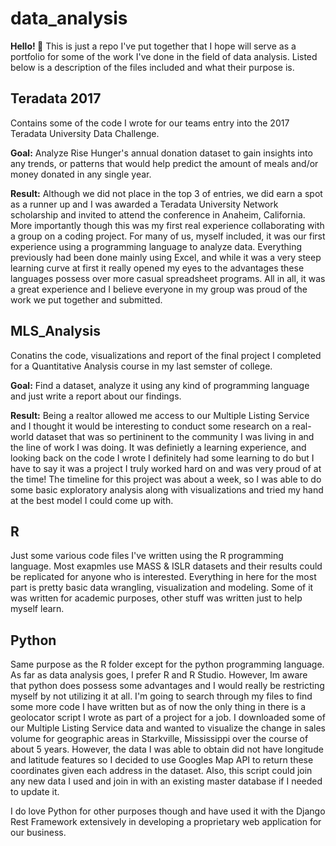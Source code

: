 # data_analysis
__Hello! :wave:__ This is just a repo I've put together that I hope will serve as a portfolio for some of the work I've done in the field of data analysis. Listed below is a description of the files included and what their purpose is. 

## Teradata 2017
 
Contains some of the code I wrote for our teams entry into the 2017 Teradata University Data Challenge. 

**Goal:** Analyze Rise Hunger's annual donation dataset to gain insights into any trends, or patterns that would help predict the amount of meals and/or money donated in any single year.

**Result:** Although we did not place in the top 3 of entries, we did earn a spot as a runner up and I was awarded a Teradata University Network scholarship and invited to attend the conference in Anaheim, California. More importantly though this was my first real experience collaborating with a group on a coding project. For many of us, myself included, it was our first experience using a programming language to analyze data. Everything previously had been done mainly using Excel, and while it was a very steep learning curve at first it really opened my eyes to the advantages these languages possess over more casual spreadsheet programs. All in all, it was a great experience and I believe everyone in my group was proud of the work we put together and submitted.

 
 ## MLS_Analysis

Conatins the code, visualizations and report of the final project I completed for a Quantitative Analysis course in my last semster of college. 

**Goal:** Find a dataset, analyze it using any kind of programming language and just write a report about our findings. 

**Result:** Being a realtor allowed me access to our Multiple Listing Service and I thought it would be interesting to conduct some research on a real-world dataset that was so pertininent to the community I was living in and the line of work I was doing. It was definietly a learning experience, and looking back on the code I wrote I definitely had some learning to do but I have to say it was a project I truly worked hard on and was very proud of at the time! The timeline for this project was about a week, so I was able to do some basic exploratory analysis along with visualizations and tried my hand at the best model I could come up with. 
 
 ## R 
 
 Just some various code files I've written using the R programming language. Most exapmles use MASS & ISLR datasets and their results could be replicated for anyone who is interested. Everything in here for the most part is pretty basic data wrangling, visualization and modeling. Some of it was written for academic purposes, other stuff was written just to help myself learn.

 
 ## Python

Same purpose as the R folder except for the python programming language. As far as data analysis goes, I prefer R and R Studio. However, Im  aware that python does possess some advantages and I would really be restricting myself by not utilizing it at all. I'm going to search through my files to find some more code I have written but as of now the only thing in there is a geolocator script I wrote as part of a project for a job. I downloaded some of our Multiple Listing Service data and wanted to visualize the change in sales volume for geographic areas in Starkville, Mississippi over the course of about 5 years. However, the data I was able to obtain did not have longitude and latitude features so I decided to use Googles Map API to return these coordinates given each address in the dataset. Also, this script could join any new data I used and join in with an existing master database if I needed to update it. 

I do love Python for other purposes though and have used it with the Django Rest Framework extensively in developing a proprietary web application for our business.
